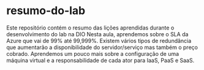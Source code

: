 # resumo-do-lab
Este repositório contém o resumo das lições aprendidas durante o desenvolvimento do lab na DIO
Nesta aula, aprendemos sobre o SLA da Azure que vai de 99% até 99,999%.
Existem vários tipos de redundância que aumentarão a disponibilidade do servidor/serviço mas também o preço cobrado.
Aprendemos um pouco mais sobre a configuração de uma máquina virtual e a responsabilidade de cada ator para IaaS, PaaS e SaaS.
